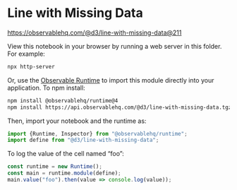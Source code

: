 # Line with Missing Data

https://observablehq.com/@d3/line-with-missing-data@211

View this notebook in your browser by running a web server in this folder. For
example:

~~~sh
npx http-server
~~~

Or, use the [Observable Runtime](https://github.com/observablehq/runtime) to
import this module directly into your application. To npm install:

~~~sh
npm install @observablehq/runtime@4
npm install https://api.observablehq.com/@d3/line-with-missing-data.tgz?v=3
~~~

Then, import your notebook and the runtime as:

~~~js
import {Runtime, Inspector} from "@observablehq/runtime";
import define from "@d3/line-with-missing-data";
~~~

To log the value of the cell named “foo”:

~~~js
const runtime = new Runtime();
const main = runtime.module(define);
main.value("foo").then(value => console.log(value));
~~~
